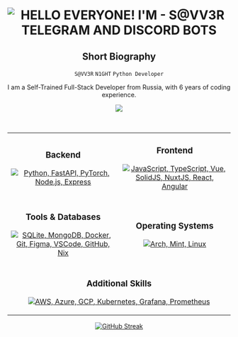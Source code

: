 <p align="center">
    <h1 align="center">
        <img src="https://readme-typing-svg.herokuapp.com?font=Roboto+Condensed&weight=900&size=30&duration=3000&pause=800&color=FF8000&background=FFFFFF00&center=true&random=false&width=435&lines=HELLO+EVERYONE!;I'M+-+S@VV3R;TELEGRAM+AND+DISCORD+BOTS" alt="HELLO EVERYONE! I'M - S@VV3R TELEGRAM AND DISCORD BOTS" />
    </h1>
</p>

<div align="center">
    <h2>Short Biography</h2>
    <p>
        <code>S@VV3R</code> <code>N1GHT</code> <code>Python Developer</code>    
    </p>
    <p>
        I am a Self-Trained Full-Stack Developer from Russia, with 6 years of coding experience.
    </p>
    <p align="center"><img src="https://raw.githubusercontent.com/catppuccin/catppuccin/main/assets/footers/gray0_ctp_on_line.svg?sanitize=true" /></p>
    <br>
</div>

<div align="center">
    <table>
        <tr>
            <td align="center">
                <h3>Backend</h3>
                <p>
                    <a href="https://skillicons.dev">
                        <img src="https://skillicons.dev/icons?i=python,fastapi,pytorch,nodejs,express" alt="Python, FastAPI, PyTorch, Node.js, Express">
                    </a>
                </p>
            </td>
            <td align="center">
                <h3>Frontend</h3>
                <p>
                    <a href="https://skillicons.dev">
                        <img src="https://skillicons.dev/icons?i=js,ts,vue,solidjs,nuxtjs,react,angular" alt="JavaScript, TypeScript, Vue, SolidJS, NuxtJS, React, Angular">
                    </a>
                </p>
            </td>
        </tr>
        <tr>
            <td align="center">
                <h3>Tools & Databases</h3>
                <p>
                    <a href="https://skillicons.dev">
                        <img src="https://skillicons.dev/icons?i=sqlite,mongodb,docker,git,figma,vscode,github,nix" alt="SQLite, MongoDB, Docker, Git, Figma, VSCode, GitHub, Nix">
                    </a>
                </p>
            </td>
            <td align="center">
                <h3>Operating Systems</h3>
                <p>
                    <a href="https://skillicons.dev">
                        <img src="https://skillicons.dev/icons?i=arch,mint,linux" alt="Arch, Mint, Linux">
                    </a>
                </p>
            </td>
        </tr>
        <tr>
            <td colspan="2" align="center">
                <h3>Additional Skills</h3>
                <p>
                    <a href="https://skillicons.dev">
                        <img src="https://skillicons.dev/icons?i=aws,azure,gcp,kubernetes,grafana,prometheus" alt="AWS, Azure, GCP, Kubernetes, Grafana, Prometheus">
                    </a>
                </p>
            </td>
        </tr>
    </table>
</div>

<div align="center">
    <p>
        <a href="https://github.com/l033er?tab=repositories">
            <img src="https://github-readme-streak-stats.herokuapp.com/?user=l033er&theme=dark" alt="GitHub Streak">
        </a>
    </p>
</div>
